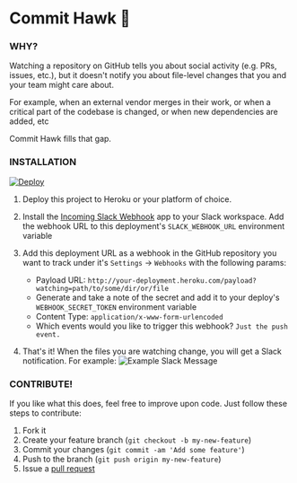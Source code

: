 # Commit Hawk 🦅

### WHY?

Watching a repository on GitHub tells you about social activity (e.g. PRs, issues, etc.), but it doesn't notify you about file-level changes that you and your team might care about. 

For example, when an external vendor merges in their work, or when a critical part of the codebase is changed, or when new dependencies are added, etc 

Commit Hawk fills that gap. 

### INSTALLATION

<a href="https://heroku.com/deploy?env[SLACK_WEBHOOK_URL]=changeme&env[WEBHOOK_SECRET_TOKEN]=changeme">
  <img src="https://www.herokucdn.com/deploy/button.svg" alt="Deploy">
</a>

1. Deploy this project to Heroku or your platform of choice. 
2. Install the [Incoming Slack Webhook](https://slack.com/apps/A0F7XDUAZ-incoming-webhooks) app to your Slack workspace. Add the webhook URL to this deployment's `SLACK_WEBHOOK_URL` environment variable
3. Add this deployment URL as a webhook in the GitHub repository you want to track under it's `Settings` -> `Webhooks` with the following params:
    - Payload URL: `http://your-deployment.heroku.com/payload?watching=path/to/some/dir/or/file`
    - Generate and take a note of the secret and add it to your deploy's `WEBHOOK_SECRET_TOKEN` environment variable
    - Content Type: `application/x-www-form-urlencoded`
    - Which events would you like to trigger this webhook? `Just the push event.`

4. That's it! When the files you are watching change, you will get a Slack notification. For example:
![Example Slack Message](https://raw.githubusercontent.com/jesalg/commit-hawk/master/example.png)

### CONTRIBUTE!

If you like what this does, feel free to improve upon code. Just follow these steps to contribute:

1. Fork it
2. Create your feature branch (``git checkout -b my-new-feature``)
3. Commit your changes (``git commit -am 'Add some feature'``)
4. Push to the branch (``git push origin my-new-feature``)
5. Issue a [pull request](https://help.github.com/articles/using-pull-requests)

